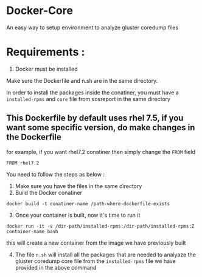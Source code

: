 # Docker-Core
An easy way to setup environment to analyze gluster coredump files


# Requirements :
1. Docker must be installed

Make sure the Dockerfile and n.sh are in the same directory.

In order to install the packages inside the conatiner, you must have a `installed-rpms` and `core` file from sosreport in the same directory

This Dockerfile by default uses rhel 7.5, if you want some specific version, do make changes in the Dockerfile
---
 for example, if you want rhel7.2 conatiner then simply change the `FROM` field
~~~
FROM rhel7.2
~~~

You need to follow the steps as below :
1. Make sure you have the files in the same directory
2. Build the Docker conatiner
~~~
docker build -t conatiner-name /path-where-dockerfile-exists
~~~
3. Once your container is built, now it's time to run it

~~~
docker run -it -v /dir-path/installed-rpms:/dir-path/installed-rpms:Z container-name bash
~~~

this will create a new container from the image we have previously built

4. The file `n.sh` will install all the packages that are needed to analyaze the gluster coredump core file from the `installed-rpms` file we have provided in the above command
